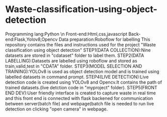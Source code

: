 # Waste-classification-using-object-detection
Programming lang:Python \n
Front-end:Html,css,javascript
Back-end:Flask,Yolov8,Opencv
Data preparation:Roboflow for labelling
This repository contains the files and instructions used for the project "Waste classification using object detection"
STEP1(DATA COLLECTION):Nine datasets are stored in "cdataset" folder to label them.
STEP2(DATA LABELLING):Datasets are labelled using roboflow and stored as train,valid,test in "CDATA" folder.
STEP3(MODEL SELECTION AND TRAINING):YOLOv8 is used as object detection model and is trained using labelled datasets in command prompt.
STEP4(LIVE DETECTION):Live detection code is created using YOLOv8 and Opencv.It contains the path of trained datasets.(live detction code in "myproject" folder).
STEP5(FRONT END DEV):User friendly interface is created to capture waste in real time and this front end is connected with flask backened for communication between server(batch file) and webpage(batch file is needed to run live detection on clicking "open camera" in webpage.
